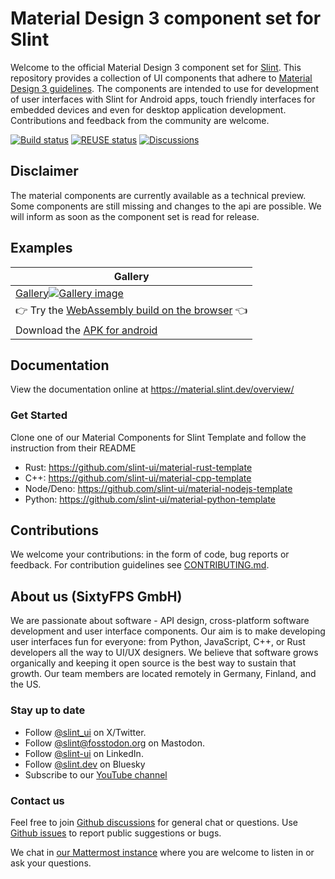 <!-- Copyright © SixtyFPS GmbH <info@slint.dev> ; SPDX-License-Identifier: MIT -->

# Material Design 3 component set for Slint

Welcome to the official Material Design 3 component set for [Slint](https://slint.dev). This repository provides a collection of UI components that adhere to [Material Design 3 guidelines](https://m3.material.io/).
The components are intended to use for development of user interfaces with Slint for Android apps, touch friendly interfaces for embedded devices and even for desktop application development.
Contributions and feedback from the community are welcome.

[![Build status](https://github.com/slint-ui/material-components/actions/workflows/autofix.yaml/badge.svg)](https://github.com/slint-ui/material-components/actions/workflows/autofix.yaml)
[![REUSE status](https://api.reuse.software/badge/github.com/slint-ui/material-components)](https://api.reuse.software/info/github.com/slint-ui/material-components)
[![Discussions](https://img.shields.io/github/discussions/slint-ui/material-components)](https://github.com/slint-ui/material-components/discussions)

## Disclaimer

The material components are currently available as a technical preview. Some components are still missing and changes to the api
are possible. We will inform as soon as the component set is read for release.

## Examples

| Gallery                                                                                                   |
| --------------------------------------------------------------------------------------------------------- |
| [Gallery![Gallery image](https://github.com/user-attachments/assets/e8031b78-4e7e-42fe-b34d-ef81a10defbe)](examples/gallery) |
| 👉 Try the [WebAssembly build on the browser](https://material.slint.dev/wasm/) 👈 |
|Download the [APK for android](https://material.slint.dev/apk/slint_material.apk) |

## Documentation

View the documentation online at https://material.slint.dev/overview/

### Get Started

Clone one of our Material Components for Slint Template and follow the instruction from their README

 - Rust: https://github.com/slint-ui/material-rust-template
 - C++: https://github.com/slint-ui/material-cpp-template
 - Node/Deno: https://github.com/slint-ui/material-nodejs-template
 - Python: https://github.com/slint-ui/material-python-template

## Contributions

We welcome your contributions: in the form of code, bug reports or feedback.
For contribution guidelines see [CONTRIBUTING.md](CONTRIBUTING.md).

## About us (SixtyFPS GmbH)

We are passionate about software - API design, cross-platform software
development and user interface components. Our aim is to make developing user
interfaces fun for everyone: from Python, JavaScript, C++, or Rust developers all the
way to UI/UX designers. We believe that software grows organically and keeping
it open source is the best way to sustain that growth. Our team members are
located remotely in Germany, Finland, and the US.

### Stay up to date

- Follow [@slint_ui](https://twitter.com/slint_ui) on X/Twitter.
- Follow [@slint@fosstodon.org](https://mastodon.social/@slint@fosstodon.org) on Mastodon.
- Follow [@slint-ui](https://www.linkedin.com/company/slint-ui/) on LinkedIn.
- Follow [@slint.dev](https://bsky.app/profile/slint.dev) on Bluesky
- Subscribe to our [YouTube channel](https://www.youtube.com/@Slint-UI)

### Contact us

Feel free to join [Github discussions](https://github.com/slint-ui/material-components/discussions)
for general chat or questions. Use [Github issues](https://github.com/slint-ui/material-components/issues)
to report public suggestions or bugs.

We chat in [our Mattermost instance](https://chat.slint.dev) where you are
welcome to listen in or ask your questions.
